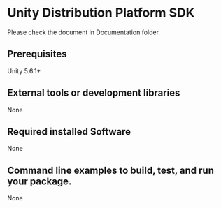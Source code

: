 # Unity Distribution Platform SDK 
Please check the document in Documentation folder.

## Prerequisites
Unity 5.6.1+

## External tools or development libraries
None
## Required installed Software
None
## Command line examples to build, test, and run your package.
None